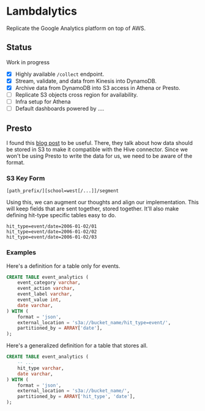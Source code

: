 # Lambdalytics

Replicate the Google Analytics platform on top of AWS.

## Status

Work in progress

- [x] Highly available `/collect` endpoint.
- [x] Stream, validate, and data from Kinesis into DynamoDB.
- [x] Archive data from DynamoDB into S3 access in Athena or Presto.
- [ ] Replicate S3 objects cross region for availability.
- [ ] Infra setup for Athena
- [ ] Default dashboards powered by ....

## Presto

I found this [blog post][] to be useful.
There, they talk about how data should be stored in S3 to make it compatible with the Hive connector.
Since we won't be using Presto to write the data for us, we need to be aware of the format.

[blog post]: https://joshua-robinson.medium.com/a-presto-data-pipeline-with-s3-b04009aec3d9

### S3 Key Form

```
[path_prefix/][school=west[/...]]/segment
```

Using this, we can augment our thoughts and align our implementation.
This will keep fields that are sent together, stored together.
It'll also make defining hit-type specific tables easy to do.

```
hit_type=event/date=2006-01-02/01
hit_type=event/date=2006-01-02/02
hit_type=event/date=2006-01-02/03
```

### Examples

Here's a definition for a table only for events. 

```sql
CREATE TABLE event_analytics (
    event_category varchar,
    event_action varchar,
    event_label varchar,
    event_value int,
    date varchar,
) WITH (
    format = 'json', 
    external_location = 's3a://bucket_name/hit_type=event/',
    partitioned_by = ARRAY['date'],
);
```

Here's a generalized definition for a table that stores all.

```sql
CREATE TABLE event_analytics (
    -- ...
    hit_type varchar,
    date varchar,
) WITH (
    format = 'json', 
    external_location = 's3a://bucket_name/',
    partitioned_by = ARRAY['hit_type', 'date'],
);
```
